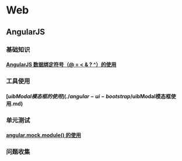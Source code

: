 # Web

## AngularJS

### 基础知识

#### [AngularJS 数据绑定符号（@ = < & ? ^）的使用](./basic/AngularJS中数据绑定中的符号.md)

### 工具使用

#### [$uibModal 模态框的使用](./angular-ui-bootstrap/$uibModal模态框使用.md)

### 单元测试

#### [angular.mock.module() 的使用](./UnitTest/angular.mock.module的使用.md)

### 问题收集


